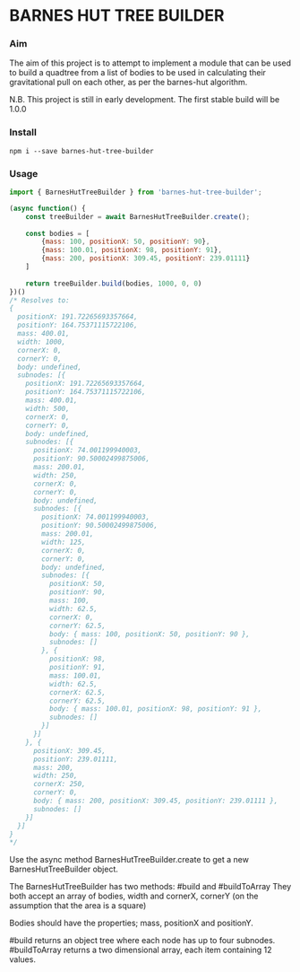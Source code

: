 # BARNES HUT TREE BUILDER

### Aim
The aim of this project is to attempt to implement a module that can be used to build a quadtree from a list of bodies to be used in calculating their gravitational pull on each other, as per the barnes-hut algorithm.


N.B. This project is still in early development. The first stable build will be 1.0.0

### Install
```
npm i --save barnes-hut-tree-builder
```

### Usage
```jsx
import { BarnesHutTreeBuilder } from 'barnes-hut-tree-builder';

(async function() { 
    const treeBuilder = await BarnesHutTreeBuilder.create();
    
    const bodies = [
        {mass: 100, positionX: 50, positionY: 90},
        {mass: 100.01, positionX: 98, positionY: 91},
        {mass: 200, positionX: 309.45, positionY: 239.01111}
    ]
    
    return treeBuilder.build(bodies, 1000, 0, 0)
})()
/* Resolves to:
{ 
  positionX: 191.72265693357664,
  positionY: 164.75371115722106,
  mass: 400.01,
  width: 1000,
  cornerX: 0,
  cornerY: 0,
  body: undefined,
  subnodes: [{
    positionX: 191.72265693357664,
    positionY: 164.75371115722106,
    mass: 400.01,
    width: 500,
    cornerX: 0,
    cornerY: 0,
    body: undefined,
    subnodes: [{ 
      positionX: 74.001199940003,
      positionY: 90.50002499875006,
      mass: 200.01,
      width: 250,
      cornerX: 0,
      cornerY: 0,
      body: undefined,
      subnodes: [{ 
        positionX: 74.001199940003,
        positionY: 90.50002499875006,
        mass: 200.01,
        width: 125,
        cornerX: 0,
        cornerY: 0,
        body: undefined,
        subnodes: [{
          positionX: 50,
          positionY: 90,
          mass: 100,
          width: 62.5,
          cornerX: 0,
          cornerY: 62.5,
          body: { mass: 100, positionX: 50, positionY: 90 },
          subnodes: []
        }, { 
          positionX: 98,
          positionY: 91,
          mass: 100.01,
          width: 62.5,
          cornerX: 62.5,
          cornerY: 62.5,
          body: { mass: 100.01, positionX: 98, positionY: 91 },
          subnodes: [] 
        }] 
      }] 
    }, { 
      positionX: 309.45,
      positionY: 239.01111,
      mass: 200,
      width: 250,
      cornerX: 250,
      cornerY: 0,
      body: { mass: 200, positionX: 309.45, positionY: 239.01111 },
      subnodes: [] 
    }] 
  }]
}
*/
```

Use the async method BarnesHutTreeBuilder.create to get a new BarnesHutTreeBuilder object.


The BarnesHutTreeBuilder has two methods: #build and #buildToArray
They both accept an array of bodies, width and cornerX, cornerY (on the assumption that the area is a square)


Bodies should have the properties; mass, positionX and positionY.


#build returns an object tree where each node has up to four subnodes.
#buildToArray returns a two dimensional array, each item containing 12 values.
